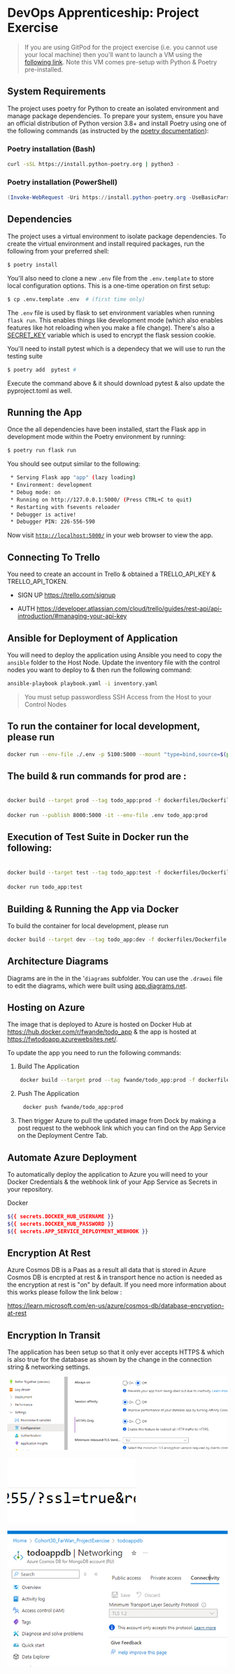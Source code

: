 # DevOps Apprenticeship: Project Exercise

> If you are using GitPod for the project exercise (i.e. you cannot use your local machine) then you'll want to launch a VM using the [following link](https://gitpod.io/#https://github.com/CorndelWithSoftwire/DevOps-Course-Starter). Note this VM comes pre-setup with Python & Poetry pre-installed.

## System Requirements

The project uses poetry for Python to create an isolated environment and manage package dependencies. To prepare your system, ensure you have an official distribution of Python version 3.8+ and install Poetry using one of the following commands (as instructed by the [poetry documentation](https://python-poetry.org/docs/#system-requirements)):

### Poetry installation (Bash)

```bash
curl -sSL https://install.python-poetry.org | python3 -
```

### Poetry installation (PowerShell)

```powershell
(Invoke-WebRequest -Uri https://install.python-poetry.org -UseBasicParsing).Content | py -
```

## Dependencies

The project uses a virtual environment to isolate package dependencies. To create the virtual environment and install required packages, run the following from your preferred shell:

```bash
$ poetry install
```

You'll also need to clone a new `.env` file from the `.env.template` to store local configuration options. This is a one-time operation on first setup:

```bash
$ cp .env.template .env  # (first time only)
```

The `.env` file is used by flask to set environment variables when running `flask run`. This enables things like development mode (which also enables features like hot reloading when you make a file change). There's also a [SECRET_KEY](https://flask.palletsprojects.com/en/1.1.x/config/#SECRET_KEY) variable which is used to encrypt the flask session cookie.



You'll need to install pytest which is a dependecy that we will use to run the testing suite


```bash
$ poetry add  pytest # 
```

Execute the command above & it should download pytest & also update the pyproject.toml as well.

## Running the App

Once the all dependencies have been installed, start the Flask app in development mode within the Poetry environment by running:
```bash
$ poetry run flask run
```

You should see output similar to the following:
```bash
 * Serving Flask app "app" (lazy loading)
 * Environment: development
 * Debug mode: on
 * Running on http://127.0.0.1:5000/ (Press CTRL+C to quit)
 * Restarting with fsevents reloader
 * Debugger is active!
 * Debugger PIN: 226-556-590
```
Now visit [`http://localhost:5000/`](http://localhost:5000/) in your web browser to view the app.


## Connecting To Trello

You need to create an account in Trello & obtained a TRELLO_API_KEY & TRELLO_API_TOKEN. 

- SIGN UP https://trello.com/signup

- AUTH https://developer.atlassian.com/cloud/trello/guides/rest-api/api-introduction/#managing-your-api-key


## Ansible for Deployment of Application
You will need to deploy the application using Ansible you need to copy the `ansible` folder to the Host Node. Update the inventory file with the control nodes you want to deploy to & then run the following command:

```bash
ansible-playbook playbook.yaml -i inventory.yaml
```
> You must setup passwordless SSH Access from the Host to your Control Nodes


## To run the container for local development, please run
```bash
docker run --env-file ./.env -p 5100:5000 --mount "type=bind,source=$(pwd)/todo_app,target=/app/todo_app" -it todo_app:dev
```

## The build & run commands for prod are : 
```bash

docker build --target prod --tag todo_app:prod -f dockerfiles/Dockerfile.todo_app .

docker run --publish 8000:5000 -it --env-file .env todo_app:prod 

```
## Execution of Test Suite in Docker run the following: 

```bash

docker build --target test --tag todo_app:test -f dockerfiles/Dockerfile.todo_app .

docker run todo_app:test

```
## Building & Running the App via Docker
To build the container for local development, please run 
```bash
docker build --target dev --tag todo_app:dev -f dockerfiles/Dockerfile.todo_app .

```
## Architecture Diagrams
Diagrams are in the in the '`diagrams` subfolder. You can use the `.drawoi` file to edit the diagrams, which were built using [app.diagrams.net](app.diagrams.net).


## Hosting on Azure 
The image that is deployed to Azure is hosted on Docker Hub at https://hub.docker.com/r/fwande/todo_app & the app is hosted at https://fwtodoapp.azurewebsites.net/. 

To update the app you need to run the following commands: 

1. Build The Application 
```bash
    docker build --target prod --tag fwande/todo_app:prod -f dockerfiles/Dockerfile.todo_app .
```
2. Push The Application 
```bash
     docker push fwande/todo_app:prod
```
3. Then trigger Azure to pull the updated image from Dock by making a post request to the webhook link which you can find on the App Service on the Deployment Centre Tab. 
    

## Automate Azure Deployment

To automatically deploy the application to Azure you will need to your Docker Credentials & the webhook link of your App Service as Secrets in your repository. 

Docker 
```bash
${{ secrets.DOCKER_HUB_USERNAME }}
${{ secrets.DOCKER_HUB_PASSWORD }}
${{ secrets.APP_SERVICE_DEPLOYMENT_WEBHOOK }}
```
## Encryption At Rest
Azure Cosmos DB is a Paas as a result all data that is stored in Azure Cosmos DB is encrpted at rest & in transport hence no action is needed as the encryption at rest is "on" by default. If you need more information about this works please follow the link below : 

https://learn.microsoft.com/en-us/azure/cosmos-db/database-encryption-at-rest

## Encryption In Transit
The application has been setup so that it only ever accepts HTTPS & which is also true for the database as shown by the change in the connection string & networking settings. 

![alt text](image-1.png)

![alt text](image-2.png)

![alt text](image-3.png)